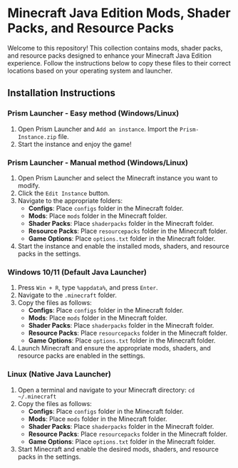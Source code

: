 # Minecraft Java Edition Mods, Shader Packs, and Resource Packs

Welcome to this repository! This collection contains mods, shader packs, and resource packs designed to enhance your Minecraft Java Edition experience. Follow the instructions below to copy these files to their correct locations based on your operating system and launcher.

## Installation Instructions

### Prism Launcher - Easy method (Windows/Linux)
1. Open Prism Launcher and `Add an instance`. Import the `Prism-Instance.zip` file.
2. Start the instance and enjoy the game!

### Prism Launcher - Manual method (Windows/Linux)
1. Open Prism Launcher and select the Minecraft instance you want to modify.
2. Click the `Edit Instance` button.
3. Navigate to the appropriate folders:
   - **Configs**: Place `configs` folder in the Minecraft folder.
   - **Mods**: Place `mods` folder in the Minecraft folder.
   - **Shader Packs**: Place `shaderpacks` folder in the Minecraft folder.
   - **Resource Packs**: Place `resourcepacks` folder in the Minecraft folder.
   - **Game Options**: Place `options.txt` folder in the Minecraft folder.
4. Start the instance and enable the installed mods, shaders, and resource packs in the settings.

### Windows 10/11 (Default Java Launcher)
1. Press `Win + R`, type `%appdata%`, and press `Enter`.
2. Navigate to the `.minecraft` folder.
3. Copy the files as follows:
   - **Configs**: Place `configs` folder in the Minecraft folder.
   - **Mods**: Place `mods` folder in the Minecraft folder.
   - **Shader Packs**: Place `shaderpacks` folder in the Minecraft folder.
   - **Resource Packs**: Place `resourcepacks` folder in the Minecraft folder.
   - **Game Options**: Place `options.txt` folder in the Minecraft folder.
4. Launch Minecraft and ensure the appropriate mods, shaders, and resource packs are enabled in the settings.

### Linux (Native Java Launcher)
1. Open a terminal and navigate to your Minecraft directory:
   `cd ~/.minecraft`
2. Copy the files as follows:
   - **Configs**: Place `configs` folder in the Minecraft folder.
   - **Mods**: Place `mods` folder in the Minecraft folder.
   - **Shader Packs**: Place `shaderpacks` folder in the Minecraft folder.
   - **Resource Packs**: Place `resourcepacks` folder in the Minecraft folder.
   - **Game Options**: Place `options.txt` folder in the Minecraft folder.
3. Start Minecraft and enable the desired mods, shaders, and resource packs in the settings.
